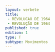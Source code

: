 ```yaml
---
layout: verbete
title:
 - REVOLUCAO DE 1964
 - REVOLUÇÃO DE 1964
published: true
edition: 1  
type: T
subtype: Movimentos
---
```


